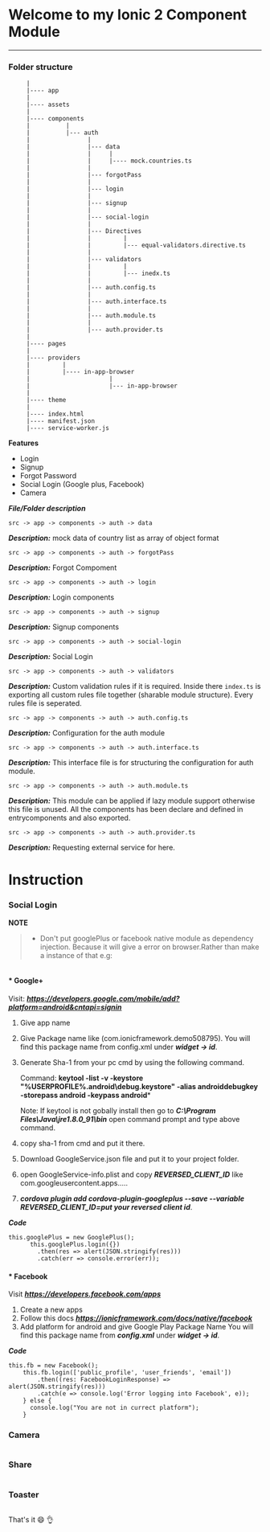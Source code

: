 Welcome to my Ionic 2 Component Module
===

------
### Folder structure

``` src
     |
     |---- app
     |
     |---- assets
     |
     |---- components
     |          |
     |          |--- auth
     |                |
     |                |--- data
     |                |     |
     |                |     |---- mock.countries.ts
     |                |
     |                |--- forgotPass
     |                |
     |                |--- login
     |                |
     |                |--- signup
     |                |
     |                |--- social-login
     |                |
     |                |--- Directives
     |                |         |
     |                |         |--- equal-validators.directive.ts
     |                |
     |                |--- validators
     |                |         |
     |                |         |--- inedx.ts
     |                |
     |                |--- auth.config.ts
     |                |
     |                |--- auth.interface.ts
     |                |
     |                |--- auth.module.ts
     |                |
     |                |--- auth.provider.ts
     |          
     |---- pages
     |
     |---- providers
     |         |
     |         |---- in-app-browser
     |                      |
     |                      |--- in-app-browser
     |
     |---- theme
     |      
     |---- index.html
     |---- manifest.json
     |---- service-worker.js
```

**Features**

* Login
* Signup
* Forgot Password
* Social Login (Google plus, Facebook)
* Camera

***File/Folder description***

```
src -> app -> components -> auth -> data
```
***Description:*** mock data of country list as array of object format

```
src -> app -> components -> auth -> forgotPass
```
***Description:*** Forgot Compoment

```
src -> app -> components -> auth -> login
```
***Description:*** Login components

```
src -> app -> components -> auth -> signup
```
***Description:*** Signup components

```
src -> app -> components -> auth -> social-login
```
***Description:*** Social Login

```
src -> app -> components -> auth -> validators
```  
***Description:*** Custom validation rules if it is required. Inside there ``` index.ts ``` is exporting all custom rules file together (sharable module structure). Every rules file is seperated.

```
src -> app -> components -> auth -> auth.config.ts
```
***Description:*** Configuration for the auth module

```
src -> app -> components -> auth -> auth.interface.ts
```
***Description:*** This interface file is for structuring the configuration for auth module.

```
src -> app -> components -> auth -> auth.module.ts
```
***Description:*** This module can be applied if lazy module support otherwise this file is unused. All the components has been declare and defined in entrycomponents and also exported.

```
src -> app -> components -> auth -> auth.provider.ts
```
***Description:*** Requesting external service for here.

Instruction
===

### Social Login

**NOTE**
> - Don't put googlePlus or facebook native module as dependency injection. Because it will give a error on browser.Rather than make a instance of that e.g:

``` this.fb = new Facebook();
```

#### * Google+

Visit: ***https://developers.google.com/mobile/add?platform=android&cntapi=signin***

1.    Give app name
2.   Give Package name like (com.ionicframework.demo508795). You will find this package name from    config.xml under ***widget -> id***.
3.  Generate Sha-1 from your pc cmd by using the following command.

	Command:
	**keytool -list -v -keystore "%USERPROFILE%\.android\debug.keystore" -alias androiddebugkey -storepass android -keypass android***

    Note: If keytool is not gobally install then go to
	***C:\Program Files\Java\jre1.8.0_91\bin***
	open command prompt and type above command.

4. copy sha-1  from cmd and put it there.
5. Download GoogleService.json file and put it to your project folder.
6. open GoogleService-info.plist and copy ***REVERSED_CLIENT_ID*** like com.googleusercontent.apps.....
7.  ***cordova plugin add cordova-plugin-googleplus --save --variable REVERSED_CLIENT_ID=put your reversed client id***.

***Code***

```private googlePlus: any;
this.googlePlus = new GooglePlus();
      this.googlePlus.login({})
        .then(res => alert(JSON.stringify(res)))
        .catch(err => console.error(err));
```

#### * Facebook

Visit ***https://developers.facebook.com/apps***

1. Create a new apps
2. Follow this docs ***https://ionicframework.com/docs/native/facebook***
3. Add platform for android and give Google Play Package Name You will find this package name from ***config.xml*** under ***widget -> id***.


***Code***

```private fb: any;
this.fb = new Facebook();
    this.fb.login(['public_profile', 'user_friends', 'email'])
        .then((res: FacebookLoginResponse) => alert(JSON.stringify(res)))
        .catch(e => console.log('Error logging into Facebook', e));
    } else {
      console.log("You are not in currect platform");
    }
```

### Camera

``` takePicture() and selectPicture()
```

### Share

``` share() and shareWithOptions()
```

### Toaster
``` show()
```

That's it :smile: :ok_hand:

